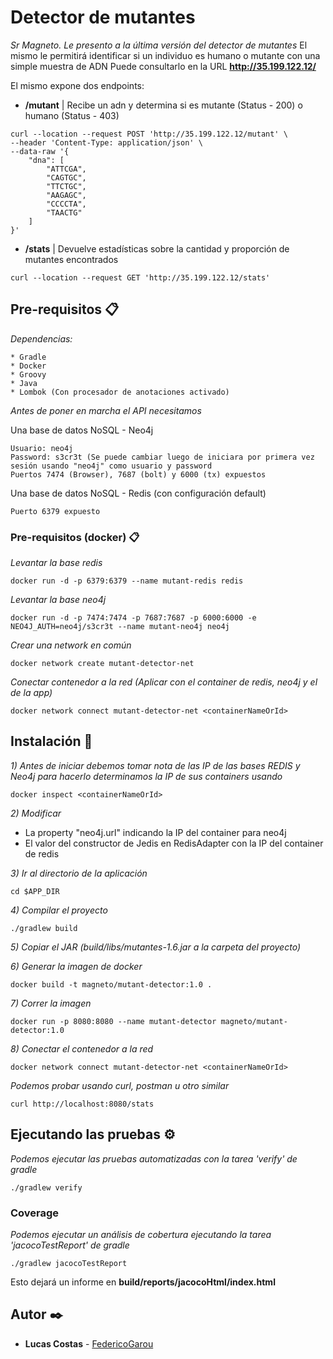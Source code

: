 # Detector de mutantes
_Sr Magneto. Le presento a la última versión del detector de mutantes_
El mismo le permitirá identificar si un individuo es humano o mutante con una simple muestra de ADN
Puede consultarlo en la URL **http://35.199.122.12/**

El mismo expone dos endpoints:
* **/mutant** | Recibe un adn y determina si es mutante (Status - 200) o humano (Status - 403)

```
curl --location --request POST 'http://35.199.122.12/mutant' \
--header 'Content-Type: application/json' \
--data-raw '{
    "dna": [
        "ATTCGA",
        "CAGTGC",
        "TTCTGC",
        "AAGAGC",
        "CCCCTA",
        "TAACTG"
    ]
}'
```

* **/stats** | Devuelve estadísticas sobre la cantidad y proporción de mutantes encontrados

```
curl --location --request GET 'http://35.199.122.12/stats'
```

## Pre-requisitos 📋

_Dependencias:_

```
* Gradle
* Docker
* Groovy
* Java
* Lombok (Con procesador de anotaciones activado)
```

_Antes de poner en marcha el API necesitamos_

Una base de datos NoSQL - Neo4j
```
Usuario: neo4j
Password: s3cr3t (Se puede cambiar luego de iniciara por primera vez sesión usando "neo4j" como usuario y password
Puertos 7474 (Browser), 7687 (bolt) y 6000 (tx) expuestos
```

Una base de datos NoSQL - Redis (con configuración default)
```
Puerto 6379 expuesto
```

### Pre-requisitos (docker) 📋

_Levantar la base redis_
```
docker run -d -p 6379:6379 --name mutant-redis redis
```

_Levantar la base neo4j_
```
docker run -d -p 7474:7474 -p 7687:7687 -p 6000:6000 -e NEO4J_AUTH=neo4j/s3cr3t --name mutant-neo4j neo4j
```

_Crear una network en común_
```
docker network create mutant-detector-net
```

_Conectar contenedor a la red (Aplicar con el container de redis, neo4j y el de la app)_
```
docker network connect mutant-detector-net <containerNameOrId>
```

## Instalación 🔧

_1) Antes de iniciar debemos tomar nota de las IP de las bases REDIS y Neo4j para hacerlo determinamos la IP de sus containers usando_
```
docker inspect <containerNameOrId>
```
_2) Modificar_ 
  * La property "neo4j.url" indicando la IP del container para neo4j
  * El valor del constructor de Jedis en RedisAdapter con la IP del container de redis
  
_3) Ir al directorio de la aplicación_
```
cd $APP_DIR
```
_4) Compilar el proyecto_
```
./gradlew build
```
_5) Copiar el JAR (build/libs/mutantes-1.6.jar a la carpeta del proyecto)_

_6) Generar la imagen de docker_
```
docker build -t magneto/mutant-detector:1.0 .
```
_7) Correr la imagen_
```
docker run -p 8080:8080 --name mutant-detector magneto/mutant-detector:1.0
```
_8) Conectar el contenedor a la red_
```
docker network connect mutant-detector-net <containerNameOrId>
```

_Podemos probar usando curl, postman u otro similar_
```
curl http://localhost:8080/stats
```

## Ejecutando las pruebas ⚙️

_Podemos ejecutar las pruebas automatizadas con la tarea 'verify' de gradle_
```
./gradlew verify
```

### Coverage

_Podemos ejecutar un análisis de cobertura ejecutando la tarea 'jacocoTestReport' de gradle_

```
./gradlew jacocoTestReport
```

Esto dejará un informe en **build/reports/jacocoHtml/index.html**

## Autor ✒️

* **Lucas Costas** - [FedericoGarou](https://github.com/FedericoGarou)